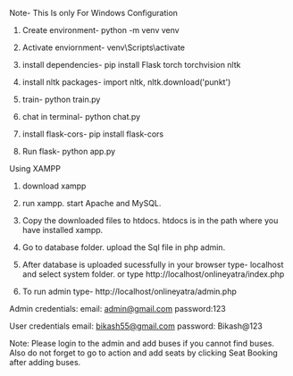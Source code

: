 <!-- For chatbot -->
Note- This Is only For Windows Configuration

1. Create environment- python -m venv venv

2. Activate enviornment- venv\Scripts\activate

3. install dependencies- pip install Flask torch torchvision nltk

4. install nltk packages- import nltk, nltk.download('punkt')

5. train- python train.py

6. chat in terminal- python chat.py

7. install flask-cors- pip install flask-cors

8. Run flask- python app.py

<!-- For system configuration -->

Using XAMPP
1. download xampp
2. run xampp. start Apache and MySQL.
3. Copy the downloaded files to htdocs. htdocs is in the path where you have installed xampp. 
4. Go to database folder. upload the Sql file in php admin.
5. After database is uploaded sucessfully in your browser type- localhost and select system folder. or type http://localhost/onlineyatra/index.php

6. To run admin type- http://localhost/onlineyatra/admin.php

Admin credentials:
email: admin@gmail.com
password:123

User credentials
email: bikash55@gmail.com
password: Bikash@123

Note: Please login to the admin and add buses if you cannot find buses. Also do not forget to go to action and add seats by clicking Seat Booking after adding buses.

